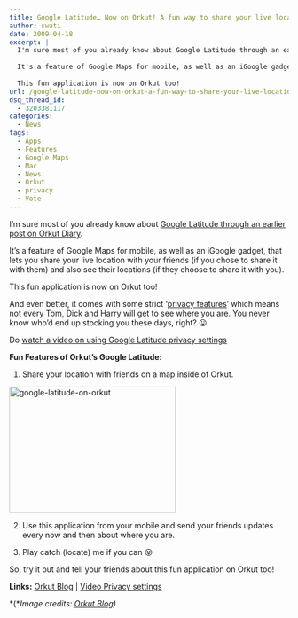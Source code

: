 ```yaml
---
title: Google Latitude… Now on Orkut! A fun way to share your live location with friends!
author: swati
date: 2009-04-18
excerpt: |
  I'm sure most of you already know about Google Latitude through an earlier post on Orkut Diary.
  
  It's a feature of Google Maps for mobile, as well as an iGoogle gadget, that lets you share your live location with your friends (if you chose to share it with them) and also see their locations (if they choose to share it with you).
  
  This fun application is now on Orkut too!
url: /google-latitude-now-on-orkut-a-fun-way-to-share-your-live-location-with-friends/
dsq_thread_id:
  - 3203381117
categories:
  - News
tags:
  - Apps
  - Features
  - Google Maps
  - Mac
  - News
  - Orkut
  - privacy
  - Vote
---
```

I&#8217;m sure most of you already know about [Google Latitude through an earlier post on Orkut Diary][1].

It&#8217;s a feature of Google Maps for mobile, as well as an iGoogle gadget, that lets you share your live location with your friends (if you chose to share it with them) and also see their locations (if they choose to share it with you).

This fun application is now on Orkut too!

And even better, it comes with some strict ‘<a href="http://www.google.com/support/mobile/bin/answer.py?answer=136650" onclick="_gaq.push(['_trackEvent', 'outbound-article', 'http://www.google.com/support/mobile/bin/answer.py?answer=136650', 'privacy features']);" >privacy features</a>’ which means not every Tom, Dick and Harry will get to see where you are. You never know who’d end up stocking you these days, right? 😛

Do <a href="http://www.google.com/support/mobile/bin/answer.py?answer=136650" onclick="_gaq.push(['_trackEvent', 'outbound-article', 'http://www.google.com/support/mobile/bin/answer.py?answer=136650', 'watch a video on using Google Latitude privacy settings']);" >watch a video on using Google Latitude privacy settings</a>

**Fun Features of Orkut’s Google Latitude:**

1. Share your location with friends on a map inside of Orkut.

<img class="aligncenter size-medium  wp-image-50811" src="http://cdn.devilsworkshop.org/files/2009/04/google-latitude-on-orkut-300x228.jpg" alt="google-latitude-on-orkut" width="300" height="228" />

2. Use this application from your mobile and send your friends updates every now and then about where you are.

3. Play catch (locate) me if you can 😛

So, try it out and tell your friends about this fun application on Orkut too!

**Links:** <a href="http://en.blog.orkut.com/2009/04/google-latitude-on-orkut-share-your.html" onclick="_gaq.push(['_trackEvent', 'outbound-article', 'http://en.blog.orkut.com/2009/04/google-latitude-on-orkut-share-your.html', 'Orkut Blog']);" >Orkut Blog</a> | <a href="http://www.google.com/support/mobile/bin/answer.py?answer=136650" onclick="_gaq.push(['_trackEvent', 'outbound-article', 'http://www.google.com/support/mobile/bin/answer.py?answer=136650', 'Video Privacy settings']);" >Video Privacy settings</a>

*(**Image credits: <a href="http://en.blog.orkut.com/2009/04/google-latitude-on-orkut-share-your.html" onclick="_gaq.push(['_trackEvent', 'outbound-article', 'http://en.blog.orkut.com/2009/04/google-latitude-on-orkut-share-your.html', 'Orkut Blog']);" >Orkut Blog</a>)*

 [1]: http://devilsworkshop.org/locate-you-friends-using-google-latitude/
